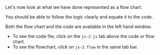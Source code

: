 Let's now look at what we have done represented as a flow chart.

You should be able to follow the logic clearly and equate it to the code.

Both the flow chart and the code are available in the left hand window.

- To see the code file, click on the `js-2.js` tab above the code or flow chart.
- To see the flowchart, click on `js-2.flow` in the same tab bar.
